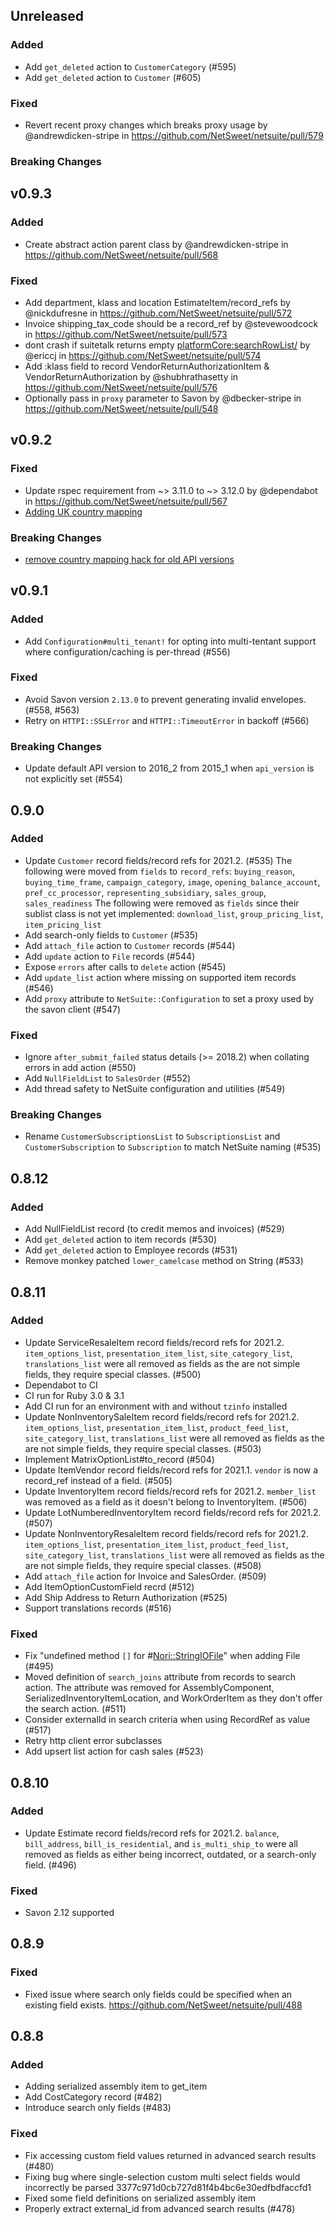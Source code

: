 ## Unreleased

### Added
* Add `get_deleted` action to `CustomerCategory` (#595)
* Add `get_deleted` action to `Customer` (#605)

### Fixed
* Revert recent proxy changes which breaks proxy usage by @andrewdicken-stripe in https://github.com/NetSweet/netsuite/pull/579

### Breaking Changes

## v0.9.3

### Added
* Create abstract action parent class by @andrewdicken-stripe in https://github.com/NetSweet/netsuite/pull/568

### Fixed
* Add department, klass and location EstimateItem/record_refs by @nickdufresne in https://github.com/NetSweet/netsuite/pull/572
* Invoice shipping_tax_code should be a record_ref by @stevewoodcock in https://github.com/NetSweet/netsuite/pull/573
* dont crash if suitetalk returns empty <platformCore:searchRowList/> by @ericcj in https://github.com/NetSweet/netsuite/pull/574
* Add :klass field to record VendorReturnAuthorizationItem & VendorReturnAuthorization by @shubhrathasetty in https://github.com/NetSweet/netsuite/pull/576
* Optionally pass in `proxy` parameter to Savon by @dbecker-stripe in https://github.com/NetSweet/netsuite/pull/548

## v0.9.2

### Fixed

* Update rspec requirement from ~> 3.11.0 to ~> 3.12.0 by @dependabot in https://github.com/NetSweet/netsuite/pull/567
* [Adding UK country mapping](https://github.com/NetSweet/netsuite/commit/5fe96ed28fb8341b6926e169cf50d817632b5b8d)

### Breaking Changes

* [remove country mapping hack for old API versions](https://github.com/NetSweet/netsuite/commit/a0357f0a9e08eb3a4a80f1d1e7a37f95bcb17d4f)

## v0.9.1

### Added
* Add `Configuration#multi_tenant!` for opting into multi-tentant support where configuration/caching is per-thread (#556)

### Fixed
* Avoid Savon version `2.13.0` to prevent generating invalid envelopes. (#558, #563)
* Retry on `HTTPI::SSLError` and `HTTPI::TimeoutError` in backoff (#566)

### Breaking Changes
* Update default API version to 2016_2 from 2015_1 when `api_version` is not explicitly set (#554)

## 0.9.0

### Added

* Update `Customer` record fields/record refs for 2021.2. (#535)
The following were moved from `fields` to `record_refs`: `buying_reason`, `buying_time_frame`, `campaign_category`, `image`, `opening_balance_account`, `pref_cc_processor`, `representing_subsidiary`, `sales_group`, `sales_readiness`
The following were removed as `fields` since their sublist class is not yet implemented: `download_list`, `group_pricing_list`, `item_pricing_list`
* Add search-only fields to `Customer` (#535)
* Add `attach_file` action to `Customer` records (#544)
* Add `update` action to `File` records (#544)
* Expose `errors` after calls to `delete` action (#545)
* Add `update_list` action where missing on supported item records (#546)
* Add `proxy` attribute to `NetSuite::Configuration` to set a proxy used by the savon client (#547)

### Fixed
* Ignore `after_submit_failed` status details (>= 2018.2) when collating errors in add action (#550)
* Add `NullFieldList` to `SalesOrder` (#552)
* Add thread safety to NetSuite configuration and utilities (#549)

### Breaking Changes
* Rename `CustomerSubscriptionsList` to `SubscriptionsList` and `CustomerSubscription` to `Subscription` to match NetSuite naming (#535)

## 0.8.12

### Added

* Add NullFieldList record (to credit memos and invoices) (#529)
* Add `get_deleted` action to item records (#530)
* Add `get_deleted` action to Employee records (#531)
* Remove monkey patched `lower_camelcase` method on String (#533)

## 0.8.11

### Added

* Update ServiceResaleItem record fields/record refs for 2021.2. `item_options_list`, `presentation_item_list`, `site_category_list`, `translations_list` were all removed as fields as the are not simple fields, they require special classes. (#500)
* Dependabot to CI
* CI run for Ruby 3.0 & 3.1
* Add CI run for an environment with and without `tzinfo` installed
* Update NonInventorySaleItem record fields/record refs for 2021.2. `item_options_list`, `presentation_item_list`, `product_feed_list`, `site_category_list`, `translations_list` were all removed as fields as the are not simple fields, they require special classes. (#503)
* Implement MatrixOptionList#to_record (#504)
* Update ItemVendor record fields/record refs for 2021.1. `vendor` is now a record_ref instead of a field. (#505)
* Update InventoryItem record fields/record refs for 2021.2. `member_list` was removed as a field as it doesn't belong to InventoryItem. (#506)
* Update LotNumberedInventoryItem record fields/record refs for 2021.2. (#507)
* Update NonInventoryResaleItem record fields/record refs for 2021.2. `item_options_list`, `presentation_item_list`, `product_feed_list`, `site_category_list`, `translations_list` were all removed as fields as the are not simple fields, they require special classes. (#508)
* Add `attach_file` action for Invoice and SalesOrder. (#509)
* Add ItemOptionCustomField recrd (#512)
* Add Ship Address to Return Authorization (#525)
* Support translations records (#516)

### Fixed

* Fix "undefined method `[]` for #<Nori::StringIOFile>" when adding File (#495)
* Moved definition of `search_joins` attribute from records to search action. The attribute was removed for AssemblyComponent, SerializedInventoryItemLocation, and WorkOrderItem as they don't offer the search action. (#511)
* Consider externalId in search criteria when using RecordRef as value (#517)
* Retry http client error subclasses
* Add upsert list action for cash sales (#523)

## 0.8.10

### Added

* Update Estimate record fields/record refs for 2021.2. `balance`, `bill_address`, `bill_is_residential`, and `is_multi_ship_to` were all removed as fields as either being incorrect, outdated, or a search-only field. (#496)

### Fixed

* Savon 2.12 supported

## 0.8.9

### Fixed

* Fixed issue where search only fields could be specified when an existing field exists. https://github.com/NetSweet/netsuite/pull/488

## 0.8.8

### Added

* Adding serialized assembly item to get_item
* Add CostCategory record (#482)
* Introduce search only fields (#483)

### Fixed

* Fix accessing custom field values returned in advanced search results (#480)
* Fixing bug where single-selection custom multi select fields would incorrectly be parsed 3377c971d0cb727d81f4b4bc6e30edfbdfaccfd1
* Fixed some field definitions on serialized assembly item
* Properly extract external_id from advanced search results (#478)
